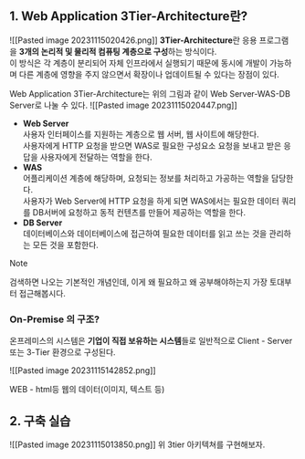 
## 1. Web Application 3Tier-Architecture란?
![[Pasted image 20231115020426.png]]
**3Tier-Architecture**란 응용 프로그램을 **3개의 논리적 및 물리적 컴퓨팅 계층으로 구성**하는 방식이다.  
이 방식은 각 계층이 분리되어 자체 인프라에서 실행되기 때문에 동시에 개발이 가능하며 다른 계층에 영향을 주지 않으면서 확장이나 업데이트될 수 있다는 장점이 있다.

Web Application 3Tier-Architecture는 위의 그림과 같이 Web Server-WAS-DB Server로 나눌 수 있다.
![[Pasted image 20231115020447.png]]

- **Web Server**  
    사용자 인터페이스를 지원하는 계층으로 웹 서버, 웹 사이트에 해당한다.  
    사용자에게 HTTP 요청을 받으면 WAS로 필요한 구성요소 요청을 보내고 받은 응답을 사용자에게 전달하는 역할을 한다.
- **WAS**  
    어플리케이션 계층에 해당하며, 요청되는 정보를 처리하고 가공하는 역할을 담당한다.  
    사용자가 Web Server에 HTTP 요청을 하게 되면 WAS에서는 필요한 데이터 쿼리를 DB서버에 요청하고 동적 컨텐츠를 만들어 제공하는 역할을 한다.
- **DB Server**  
    데이터베이스와 데이터베이스에 접근하여 필요한 데이터를 읽고 쓰는 것을 관리하는 모든 것을 포함한다.


> [!NOTE]
> 검색하면 나오는 기본적인 개념인데, 이게 왜 필요하고 
> 왜 공부해야하는지
> 가장 토대부터 접근해봅시다.

### On-Premise 의 구조?

온프레미스의 시스템은 **기업이 직접 보유하는 시스템**들로 일반적으로 Client - Server 또는 3-Tier 환경으로 구성된다.

![[Pasted image 20231115142852.png]]

WEB - html등 웹의 데이터(이미지, 텍스트 등)




## 2. 구축 실습 

![[Pasted image 20231115013850.png]]
위 3tier 아키텍쳐를 구현해보자.

